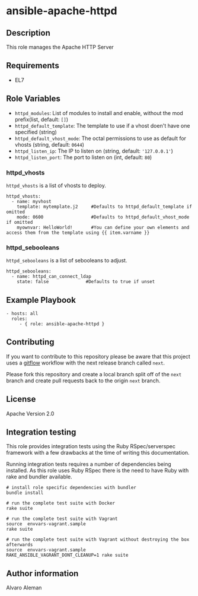 # ansible-apache-httpd

## Description

This role manages the Apache HTTP Server

## Requirements

* EL7

## Role Variables

* ``httpd_modules``: List of modules to install and enable, without the mod prefix(list, default: ``[]``)
* ``httpd_default_template``: The template to use if a vhost doen't have one specified (string)
* ``httpd_default_vhost_mode``: The octal permissions to use as default for vhosts (string, default: ``0644``)
* ``httpd_listen_ip``: The IP to listen on (string, default: ``'127.0.0.1'``)
* ``httpd_listen_port``: The port to listen on (int, default: ``80``)

### httpd_vhosts

``httpd_vhosts`` is a list of vhosts to deploy.

    httpd_vhosts:
      - name: myvhost
        template: mytemplate.j2     #Defaults to httpd_default_template if omitted
        mode: 0600                  #Defaults to httpd_default_vhost_mode if omitted
        myownvar: HelloWorld!       #You can define your own elements and access them from the template using {{ item.varname }}

### httpd_sebooleans

``httpd_sebooleans`` is a list of sebooleans to adjust.

    httpd_sebooleans:
      - name: httpd_can_connect_ldap
        state: false              #Defaults to true if unset

## Example Playbook

    - hosts: all
      roles:
         - { role: ansible-apache-httpd }

## Contributing

If you want to contribute to this repository please be aware that this
project uses a [gitflow](http://nvie.com/posts/a-successful-git-branching-model/)
workflow with the next release branch called ``next``.

Please fork this repository and create a local branch split off of the ``next``
branch and create pull requests back to the origin ``next`` branch.

## License

Apache Version 2.0

## Integration testing

This role provides integration tests using the Ruby RSpec/serverspec framework
with a few drawbacks at the time of writing this documentation.

Running integration tests requires a number of dependencies being
installed. As this role uses Ruby RSpec there is the need to have
Ruby with rake and bundler available.

    # install role specific dependencies with bundler
    bundle install

<!-- -->

    # run the complete test suite with Docker
    rake suite

<!-- -->

    # run the complete test suite with Vagrant
    source  envvars-vagrant.sample
    rake suite

    # run the complete test suite with Vagrant without destroying the box afterwards
    source  envvars-vagrant.sample
    RAKE_ANSIBLE_VAGRANT_DONT_CLEANUP=1 rake suite


## Author information

Alvaro Aleman


<!-- vim: set nofen ts=4 sw=4 et: -->
